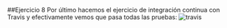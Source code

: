 ##Ejercicio 8
 Por último hacemos el ejercicio de integración continua con Travis y efectivamente vemos que pasa todas las pruebas:
	![travis](https://dl.dropboxusercontent.com/s/7qpgeyl4xf2cdzr/travis.png?dl=0)

